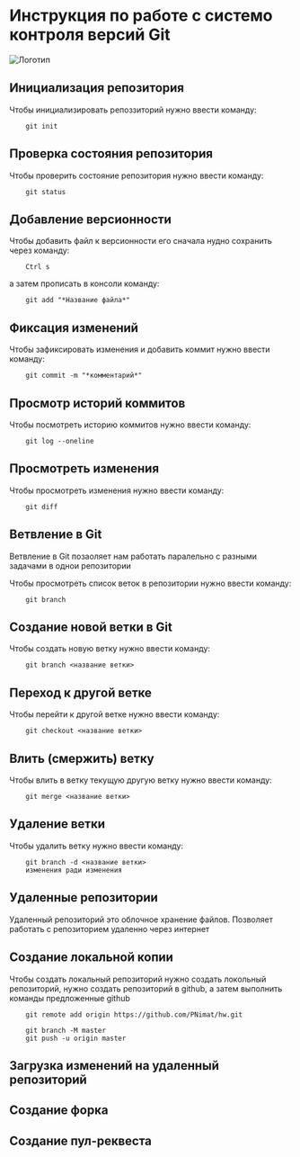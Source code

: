 #  Инструкция по работе с системо контроля версий Git

![Логотип](git.png)

## Инициализация репозитория
Чтобы инициализировать репоззиторий нужно ввести команду:

        git init
## Проверка состояния репозитория
Чтобы проверить состояние репозитория нужно ввести команду:

        git status
## Добавление версионности
Чтобы добавить файл к версионности его сначала нудно сохранить через команду:

        Ctrl s
а затем прописать в консоли команду:

        git add "*Название файла*"
## Фиксация изменений
Чтобы зафиксировать изменения и добавить коммит нужно ввести команду:

        git commit -m "*комментарий*"
## Просмотр историй коммитов
Чтобы посмотреть историю коммитов нужно ввести команду:

        git log --oneline
## Просмотреть изменения
Чтобы просмотреть изменения нужно ввести команду:

        git diff

## Ветвление в Git

Ветвление в Git позаоляет нам работать паралельно с разными задачами в однои репозитории


Чтобы просмотреть список веток в репозитории нужно ввести команду:

        git branch

## Создание новой ветки в Git

Чтобы создать новую ветку нужно ввести команду:

        git branch <название ветки>

## Переход к другой ветке

Чтобы перейти к другой ветке нужно ввести команду:

        git checkout <название ветки>

## Влить (смержить) ветку
Чтобы влить в ветку текущую другую ветку нужно ввести команду:

        git merge <название ветки>

## Удаление ветки

Чтобы удалить ветку нужно ввести команду:

        git branch -d <название ветки>
        изменения ради изменения

## Удаленные репозитории

Удаленный репозиторий это облочное хранение файлов. Позволяет работать с репозиторием удаленно через интернет

## Создание локальной копии 

Чтобы создать локальный репозиторий нужно создать локольный репозиторий, нужно создать репозиторий в github, а затем выполнить команды предложенные github

        git remote add origin https://github.com/PNimat/hw.git 

        git branch -M master
        git push -u origin master
## Загрузка изменений на удаленный репозиторий

## Создание форка

## Создание пул-реквеста
